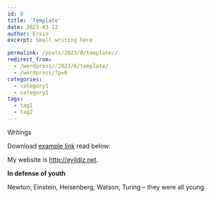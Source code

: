 ```yaml
---
id: 0
title: 'Template'
date: 2023-03-12
author: Ersin
excerpt: Small writing here

permalink: /posts/2023/0/template// 
redirect_from:
  - /wordpress//2023/0/template/
  - /wordpress/?p=0
categories:
  - category1
  - category2
tags:
  - tag1
  - tag2
---
```

Writings

Download [example link](http://www.google.com) read below:

My website is <http://eyildiz.net>.

**In defense of youth**

Newton, Einstein, Heisenberg, Watson, Turing – they were all young.